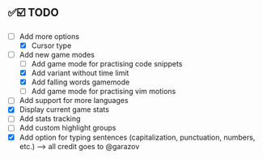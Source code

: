 ## ✅☑️ TODO

- [ ] Add more options
  - [x] Cursor type
- [ ] Add new game modes
  - [ ] Add game mode for practising code snippets
  - [x] Add variant without time limit
  - [x] Add falling words gamemode
  - [ ] Add game mode for practising vim motions
- [ ] Add support for more languages
- [x] Display current game stats
- [ ] Add stats tracking
- [ ] Add custom highlight groups
- [x] Add option for typing sentences (capitalization, punctuation, numbers, etc.) --> all credit goes to @garazov
